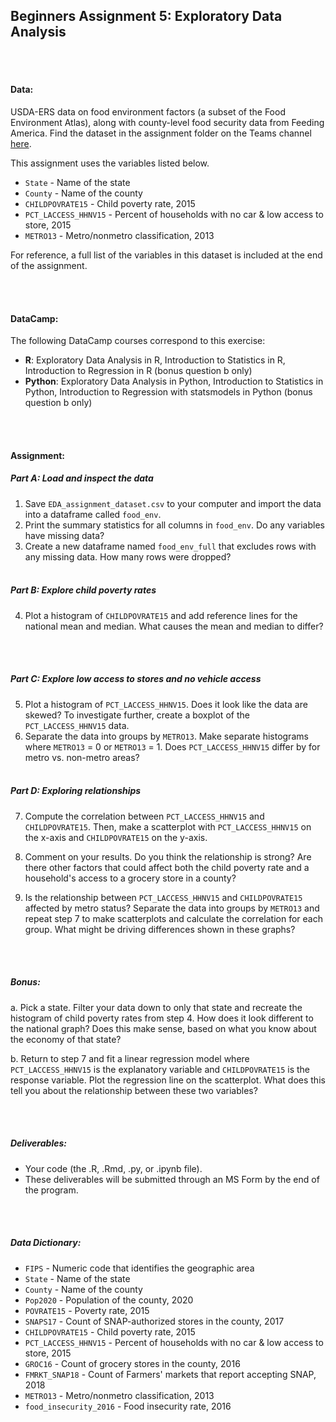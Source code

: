 
## Beginners Assignment 5: Exploratory Data Analysis

<br><br>


#### **Data:** 

USDA-ERS data on food environment factors (a subset of the Food Environment Atlas), along with county-level food security data from Feeding America. Find the dataset in the assignment folder on the Teams channel [here](https://usdagcc.sharepoint.com/:f:/r/sites/FNS-DataScienceTrainingProgram/Shared%20Documents/FY24-25%20Intermediate/Assignments/Intermediate%20Assignment%203%20-%20Exploratory%20Data%20Analysis?csf=1&web=1&e=7ZvDTm).

This assignment uses the variables listed below.

-   `State` - Name of the state
-   `County` - Name of the county
-   `CHILDPOVRATE15` - Child poverty rate, 2015
-   `PCT_LACCESS_HHNV15` - Percent of households with no car & low access to store, 2015
-   `METRO13` - Metro/nonmetro classification, 2013

For reference, a full list of the variables in this dataset is included at the end of the assignment.

<br><br>


#### **DataCamp:** 

The following DataCamp courses correspond to this exercise:

-   **R**: Exploratory Data Analysis in R, Introduction to Statistics in R, Introduction to Regression in R (bonus question b only)
-   **Python**: Exploratory Data Analysis in Python, Introduction to Statistics in Python, Introduction to Regression with statsmodels in Python (bonus question b only)

<br><br>


#### **Assignment:**

##### *Part A: Load and inspect the data*

1.  Save `EDA_assignment_dataset.csv` to your computer and import the data into a dataframe called `food_env`.
2.  Print the summary statistics for all columns in `food_env`. Do any variables have missing data?
3.  Create a new dataframe named `food_env_full` that excludes rows with any missing data. How many rows were dropped?
<br><br>


##### *Part B: Explore child poverty rates*

4. Plot a histogram of `CHILDPOVRATE15` and add reference lines for the national mean and median. What causes the mean and median to differ?

<br><br>

##### *Part C: Explore low access to stores and no vehicle access*

5.  Plot a histogram of `PCT_LACCESS_HHNV15`. Does it look like the data are skewed? To investigate further, create a boxplot of the `PCT_LACCESS_HHNV15` data.
6. Separate the data into groups by `METRO13`. Make separate histograms where `METRO13` = 0 or `METRO13` = 1. Does `PCT_LACCESS_HHNV15` differ by for metro vs. non-metro areas?
<br><br>


##### *Part D: Exploring relationships*

7. Compute the correlation between `PCT_LACCESS_HHNV15` and `CHILDPOVRATE15`. Then, make a scatterplot with `PCT_LACCESS_HHNV15` on the x-axis and `CHILDPOVRATE15` on the y-axis. 

8. Comment on your results. Do you think the relationship is strong? Are there other factors that could affect both the child poverty rate and a household's access to a grocery store in a county?

9. Is the relationship between `PCT_LACCESS_HHNV15` and `CHILDPOVRATE15` affected by metro status? Separate the data into groups by `METRO13` and repeat step 7 to make scatterplots and calculate the correlation for each group. What might be driving differences shown in these graphs?

<br><br>



##### **Bonus:** 


a. Pick a state. Filter your data down to only that state and recreate the histogram of child poverty rates from step 4. How does it look different to the national graph? Does this make sense, based on what you know about the economy of that state?

b. Return to step 7 and fit a linear regression model where `PCT_LACCESS_HHNV15` is the explanatory variable and `CHILDPOVRATE15` is the response variable. Plot the regression line on the scatterplot. What does this tell you about the relationship between these two variables?

<br><br>


##### **Deliverables:**

-   Your code (the .R, .Rmd, .py, or .ipynb file).
-   These deliverables will be submitted through an MS Form by the end of the program.


<br><br>

##### **Data Dictionary:**

-   `FIPS` - Numeric code that identifies the geographic area
-   `State` - Name of the state
-   `County` - Name of the county
-   `Pop2020` - Population of the county, 2020
-   `POVRATE15` - Poverty rate, 2015
-   `SNAPS17` - Count of SNAP-authorized stores in the county, 2017
-   `CHILDPOVRATE15` - Child poverty rate, 2015
-   `PCT_LACCESS_HHNV15` - Percent of households with no car & low access to store, 2015
-   `GROC16` - Count of grocery stores in the county, 2016
-   `FMRKT_SNAP18` - Count of Farmers' markets that report accepting SNAP, 2018
-   `METRO13` - Metro/nonmetro classification, 2013
-   `food_insecurity_2016` - Food insecurity rate, 2016